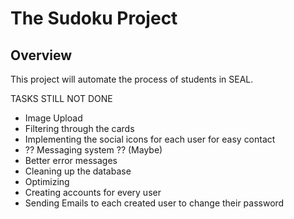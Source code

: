 # The Sudoku Project

## Overview
This project will automate the process of students in SEAL.

TASKS STILL NOT DONE
- Image Upload
- Filtering through the cards
- Implementing the social icons for each user for easy contact
- ?? Messaging system ?? (Maybe)
- Better error messages
- Cleaning up the database
- Optimizing
- Creating accounts for every user
- Sending Emails to each created user to change their password
